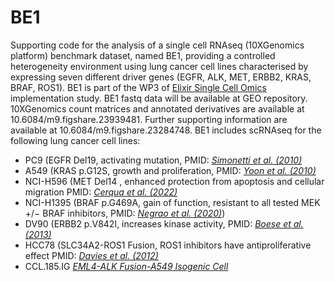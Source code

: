 # BE1
Supporting code for the analysis of a single cell RNAseq (10XGenomics platform) benchmark dataset, named BE1, providing a 
controlled heterogeneity environment using lung cancer cell lines characterised by expressing seven different driver genes 
(EGFR, ALK, MET, ERBB2, KRAS, BRAF, ROS1). BE1 is part of the WP3 of [Elixir Single Cell Omics](https://www.singlecellomics.org/pages/tools/index#be1) 
implementation study. 
BE1 fastq data will be available at GEO repository. 10XGenomics count matrices and annotated derivatives are available at 10.6084/m9.figshare.23939481.
Further supporting information are available at 10.6084/m9.figshare.23284748.
BE1 includes scRNAseq for the following lung cancer cell lines:
-  PC9 (EGFR Del19, activating mutation, PMID: [*Simonetti et al. (2010)*](https://pubmed.ncbi.nlm.nih.gov/21167064/) 
-  A549 (KRAS p.G12S, growth and proliferation,  PMID: [*Yoon et al. (2010)*](https://pubmed.ncbi.nlm.nih.gov/20358631/) 
-  NCI-H596 (MET Del14 , enhanced protection from apoptosis and cellular migration PMID: [*Cerqua et al. (2022)*](https://pubmed.ncbi.nlm.nih.gov/35636967/) 
-  NCI-H1395 (BRAF p.G469A, gain of function, resistant to all tested MEK +/− BRAF inhibitors, PMID: [*Negrao et al. (2020)*](https://pubmed.ncbi.nlm.nih.gov/32540409/)) 
-  DV90 (ERBB2 p.V842I, increases kinase activity, PMID: [*Boese et al. (2013)*](https://pubmed.ncbi.nlm.nih.gov/23220880/) 
-  HCC78 (SLC34A2-ROS1 Fusion, ROS1 inhibitors have antiproliferative effect PMID: [*Davies et al. (2012)*](https://pubmed.ncbi.nlm.nih.gov/22919003/) 
-  CCL.185.IG [*EML4-ALK Fusion-A549 Isogenic Cell*](https://www.atcc.org/products/ccl-185ig) 


